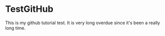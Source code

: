 # TestGitHub

This is my github tutorial test. It is very long overdue since it's been a 
really long time.


